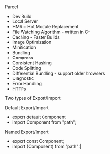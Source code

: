 #
Parcel
- Dev Build
- Local Server
- HMR = Hot Module Replacement
- File Watching Algorithm - written in C+
- Caching - Faster Builds
- Image Optimization
- Minification
- Bundling
- Compress
- Consistent Hashing
- Code Splitting
- Differential Bundling - support older browsers
- Diagnostic
- Error Handling
- HTTPs








Two types of Export/Import

Default Export/Import
- export default Component;
- import Component from "path";

 Named Export/Import
- export const Component;
- import {Component) from "path":|